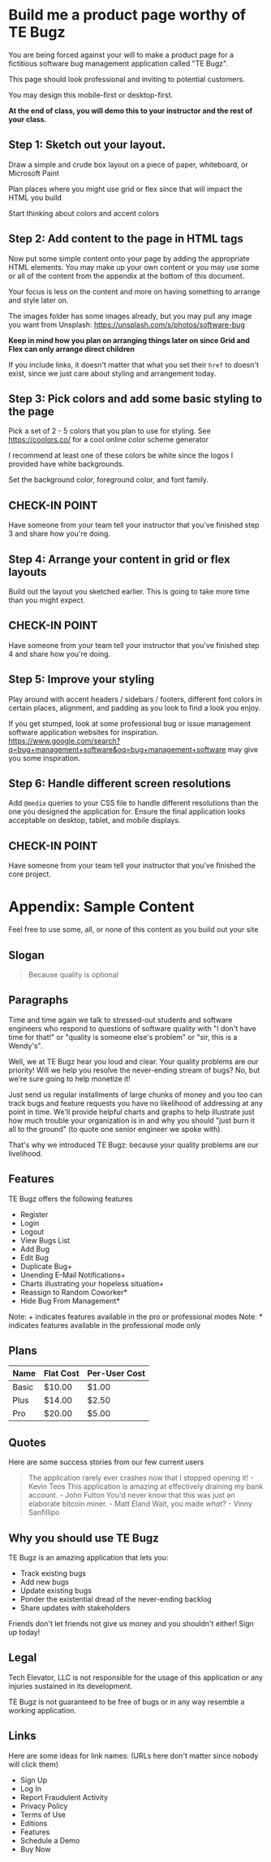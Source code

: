 # Build me a product page worthy of TE Bugz

You are being forced against your will to make a product page for a fictitious software bug management application called "TE Bugz".

This page should look professional and inviting to potential customers.

You may design this mobile-first or desktop-first.

**At the end of class, you will demo this to your instructor and the rest of your class.**

## Step 1: Sketch out your layout.

Draw a simple and crude box layout on a piece of paper, whiteboard, or Microsoft Paint

Plan places where you might use grid or flex since that will impact the HTML you build

Start thinking about colors and accent colors

## Step 2: Add content to the page in HTML tags

Now put some simple content onto your page by adding the appropriate HTML elements. You may make up your own content or you may use some or all of the content from the appendix at the bottom of this document.

Your focus is less on the content and more on having something to arrange and style later on.

The images folder has some images already, but you may pull any image you want from Unsplash: https://unsplash.com/s/photos/software-bug

**Keep in mind how you plan on arranging things later on since Grid and Flex can only arrange direct children**

If you include links, it doesn't matter that what you set their `href` to doesn't exist, since we just care about styling and arrangement today.

## Step 3: Pick colors and add some basic styling to the page

Pick a set of 2 - 5 colors that you plan to use for styling. See https://coolors.co/ for a cool online color scheme generator

I recommend at least one of these colors be white since the logos I provided have white backgrounds.

Set the background color, foreground color, and font family.

## CHECK-IN POINT

Have someone from your team tell your instructor that you've finished step 3 and share how you're doing.

## Step 4: Arrange your content in grid or flex layouts

Build out the layout you sketched earlier. This is going to take more time than you might expect.

## CHECK-IN POINT

Have someone from your team tell your instructor that you've finished step 4 and share how you're doing.

## Step 5: Improve your styling

Play around with accent headers / sidebars / footers, different font colors in certain places, alignment, and padding as you look to find a look you enjoy.

If you get stumped, look at some professional bug or issue management software application websites for inspiration. https://www.google.com/search?q=bug+management+software&oq=bug+management+software may give you some inspiration.

## Step 6: Handle different screen resolutions

Add `@media` queries to your CSS file to handle different resolutions than the one you designed the application for. Ensure the final application looks acceptable on desktop, tablet, and mobile displays.

## CHECK-IN POINT

Have someone from your team tell your instructor that you've finished the core project.

# Appendix: Sample Content

Feel free to use some, all, or none of this content as you build out your site

## Slogan

> Because quality is optional

## Paragraphs

Time and time again we talk to stressed-out students and software engineers who respond to questions of software quality with "I don't have time for that!" or "quality is someone else's problem" or "sir, this is a Wendy's".

Well, we at TE Bugz hear you loud and clear. Your quality problems are our priority! Will we help you resolve the never-ending stream of bugs? No, but we're sure going to help monetize it!

Just send us regular installments of large chunks of money and you too can track bugs and feature requests you have no likelihood of addressing at any point in time. We'll provide helpful charts and graphs to help illustrate just how much trouble your organization is in and why you should "just burn it all to the ground" (to quote one senior engineer we spoke with).

That's why we introduced TE Bugz: because your quality problems are our livelihood.

## Features

TE Bugz offers the following features

- Register
- Login
- Logout
- View Bugs List
- Add Bug
- Edit Bug
- Duplicate Bug+
- Unending E-Mail Notifications+
- Charts illustrating your hopeless situation+
- Reassign to Random Coworker*
- Hide Bug From Management*

Note: + indicates features available in the pro or professional modes
Note: * indicates features available in the professional mode only

## Plans

| Name  | Flat Cost | Per-User Cost |
| ----- | --------- | --------------|
| Basic | $10.00	| $1.00         |
| Plus  | $14.00	| $2.50         |
| Pro   | $20.00	| $5.00         |

## Quotes

Here are some success stories from our few current users

> The application rarely ever crashes now that I stopped opening it! - Kevin Teos
> This application is amazing at effectively draining my bank account.  - John Fulton
> You'd never know that this was just an elaborate bitcoin miner.  - Matt Eland
> Wait, you made *what*? - Vinny Sanfillipo

## Why you should use TE Bugz

TE Bugz is an amazing application that lets you:

- Track existing bugs
- Add new bugs
- Update existing bugs
- Ponder the existential dread of the never-ending backlog
- Share updates with stakeholders

Friends don't let friends not give us money and you shouldn't either! Sign up today!

## Legal

Tech Elevator, LLC is not responsible for the usage of this application or any injuries sustained in its development.

TE Bugz is not guaranteed to be free of bugs or in any way resemble a working application.

## Links

Here are some ideas for link names: (URLs here don't matter since nobody will click them)

- Sign Up
- Log In
- Report Fraudulent Activity
- Privacy Policy
- Terms of Use
- Editions
- Features
- Schedule a Demo
- Buy Now
